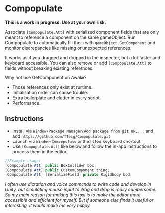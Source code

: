 # Compopulate
**This is a work in progress. Use at your own risk.**

Associate `[Compopulate.Att]` with serialized component fields that are only meant to reference a component on the same gameObject. Run Compopulate to automatically fill them with `gameObject.GetComponent` and monitor discrepancies like missing or unexpected references.

It works as if you dragged and dropped in the inspector, but a lot faster and keyboard accessible. You can also remove or add `[Compopulate.Att]` to fields without breaking existing references.

Why not use GetComponent on Awake?
- Those references only exist at runtime.
- Initialisation order can cause trouble.
- Extra boilerplate and clutter in every script.
- Performance.

## Instructions
- Install via `Window/Package Manager/Add package from git URL...` and add `https://github.com/TTeig/Compopulate.git`
- Launch via `Window/Compopulate` or the listed keyboard shortcut.
- Use `[Compopulate.Att]` like below and follow the in-app instructions to process them in the editor.

```csharp
//Example usage:
[Compopulate.Att] public BoxCollider box;
[Compopulate.Att] public CustomComponent thing;
[Compopulate.Att] [SerializeField] private Rigidbody bod;
```

_I often use dictation and voice commands to write code and develop in Unity, but simulating mouse input to drag and drop is really cumbersome. So my main reason for making this tool is to make the editor more accessible and efficient for myself. But if someone else finds it useful or interesting, it would make me very happy._